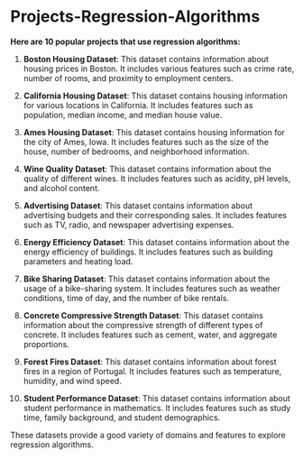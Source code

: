 # Projects-Regression-Algorithms

**Here are 10 popular projects that use regression algorithms:**

1. **Boston Housing Dataset**: This dataset contains information about housing prices in Boston. It includes various features such as crime rate, number of rooms, and proximity to employment centers.

2. **California Housing Dataset**: This dataset contains housing information for various locations in California. It includes features such as population, median income, and median house value.

3. **Ames Housing Dataset**: This dataset contains housing information for the city of Ames, Iowa. It includes features such as the size of the house, number of bedrooms, and neighborhood information.

4. **Wine Quality Dataset**: This dataset contains information about the quality of different wines. It includes features such as acidity, pH levels, and alcohol content.

5. **Advertising Dataset**: This dataset contains information about advertising budgets and their corresponding sales. It includes features such as TV, radio, and newspaper advertising expenses.

6. **Energy Efficiency Dataset**: This dataset contains information about the energy efficiency of buildings. It includes features such as building parameters and heating load.

7. **Bike Sharing Dataset**: This dataset contains information about the usage of a bike-sharing system. It includes features such as weather conditions, time of day, and the number of bike rentals.

8. **Concrete Compressive Strength Dataset**: This dataset contains information about the compressive strength of different types of concrete. It includes features such as cement, water, and aggregate proportions.

9. **Forest Fires Dataset**: This dataset contains information about forest fires in a region of Portugal. It includes features such as temperature, humidity, and wind speed.

10. **Student Performance Dataset**: This dataset contains information about student performance in mathematics. It includes features such as study time, family background, and student demographics.

These datasets provide a good variety of domains and features to explore regression algorithms. 
